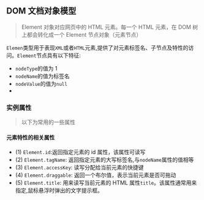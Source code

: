 ## DOM 文档对象模型

> Element 对象对应网页中的 HTML 元素。每一个 HTML 元素，在 DOM 树上都会转化成一个 Element 节点对象（元素节点）

`Elemen`类型用于表现`XML`或者`HTML`元素,提供了对元素标签名、子节点及特性的访问。`Element`节点具有以下特征:

* `nodeType`的值为 1
* `nodeName`的值为标签名
* `nodeValue`的值为`null`
*

### 实例属性

> 以下为常用的一些属性

#### 元素特性的相关属性

* (1) `Element.id`:返回指定元素的 id 属性，该属性可读写
* (2) `Element.tagName`: 返回指定元素的大写标签名,与`nodeName`属性的值相等
* (3) `Element.accessKey`: 读写分配给当前元素的快捷键
* (4) `Element.draggable`: 返回一个布尔值，表示当前元素是否可拖动
* (5) `Element.title`: 用来读写当前元素的 HTML 属性`title`。该属性通常用来指定,鼠标悬浮时弹出的文字提示框。
